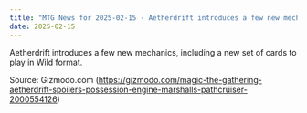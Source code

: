 ```yaml
---
title: "MTG News for 2025-02-15 - Aetherdrift introduces a few new mechanics, includ..."
date: 2025-02-15
---
```


Aetherdrift introduces a few new mechanics, including a new set of cards to play in Wild format.

Source: Gizmodo.com (https://gizmodo.com/magic-the-gathering-aetherdrift-spoilers-possession-engine-marshalls-pathcruiser-2000554126)
